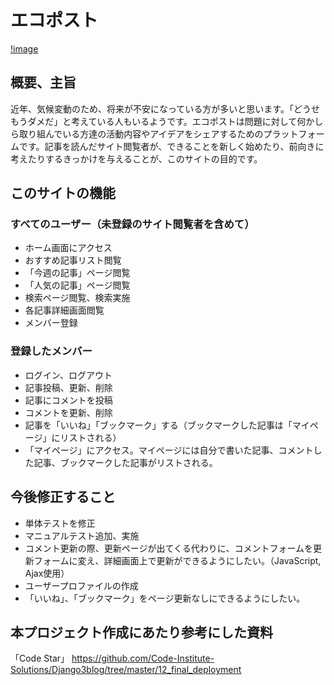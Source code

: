 # エコポスト

[!image](./staticfiles/media/eco-post.png)

## 概要、主旨
近年、気候変動のため、将来が不安になっている方が多いと思います。「どうせもうダメだ」と考えている人もいるようです。エコポストは問題に対して何かしら取り組んでいる方達の活動内容やアイデアをシェアするためのプラットフォームです。記事を読んだサイト閲覧者が、できることを新しく始めたり、前向きに考えたりするきっかけを与えることが、このサイトの目的です。

## このサイトの機能
### すべてのユーザー（未登録のサイト閲覧者を含めて）
- ホーム画面にアクセス
- おすすめ記事リスト閲覧
- 「今週の記事」ページ閲覧
- 「人気の記事」ページ閲覧
- 検索ページ閲覧、検索実施
- 各記事詳細画面閲覧
- メンバー登録

### 登録したメンバー
- ログイン、ログアウト
- 記事投稿、更新、削除
- 記事にコメントを投稿
- コメントを更新、削除
- 記事を「いいね」「ブックマーク」する（ブックマークした記事は「マイページ」にリストされる）
- 「マイページ」にアクセス。マイページには自分で書いた記事、コメントした記事、ブックマークした記事がリストされる。

## 今後修正すること

- 単体テストを修正
- マニュアルテスト追加、実施
- コメント更新の際、更新ページが出てくる代わりに、コメントフォームを更新フォームに変え、詳細画面上で更新ができるようにしたい。（JavaScript, Ajax使用）
- ユーザープロファイルの作成
- 「いいね」、「ブックマーク」をページ更新なしにできるようにしたい。

## 本プロジェクト作成にあたり参考にした資料
「Code Star」
https://github.com/Code-Institute-Solutions/Django3blog/tree/master/12_final_deployment
